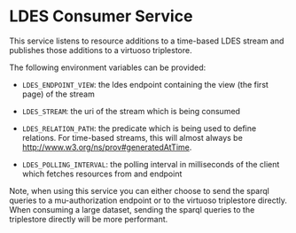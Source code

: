 # LDES Consumer Service

This service listens to resource additions to a time-based LDES stream and publishes those additions to a virtuoso triplestore.

The following environment variables can be provided:

-   `LDES_ENDPOINT_VIEW`: the ldes endpoint containing the view (the first page) of the stream

-   `LDES_STREAM`: the uri of the stream which is being consumed
-   `LDES_RELATION_PATH`: the predicate which is being used to define relations. For time-based streams, this will almost always be http://www.w3.org/ns/prov#generatedAtTime.

-   `LDES_POLLING_INTERVAL`: the polling interval in milliseconds of the client which fetches resources from and endpoint

Note, when using this service you can either choose to send the sparql queries to a mu-authorization endpoint or to the virtuoso triplestore directly. When consuming a large dataset, sending the sparql queries to the triplestore directly will be more performant.
